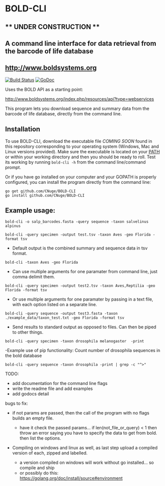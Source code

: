 # BOLD-CLI
## ** UNDER CONSTRUCTION **
## A command line interface for data retrieval from the barcode of life database
## http://www.boldsystems.org
[![Build Status](https://travis-ci.org/CNuge/BOLD-CLI.svg?branch=master)](https://travis-ci.org/CNuge/BOLD-CLI)	[![GoDoc](https://godoc.org/github.com/CNuge/BOLD-CLI/bold?status.svg)](https://godoc.org/github.com/CNuge/BOLD-CLI/bold)

Uses the BOLD API as a starting point:

http://www.boldsystems.org/index.php/resources/api?type=webservices

This program lets you download sequence and summary data from the barcode of life database, directly from the command line.

## Installation

To use BOLD-CLI, download the executable file *COMING SOON* found in this repository corresponding to your operating system (Windows, Mac and Linux versions provided). Make sure the executable is located on your [PATH](https://en.wikipedia.org/wiki/PATH_(variable)) or within your working directory and then you should be ready to roll. Test its working by running `bold-cli -h` from the command line/command prompt.

Or if you have go installed on your computer and your GOPATH is properly configured, you can install the program directly from the command line:
```
go get github.com/CNuge/BOLD-CLI
go install github.com/CNuge/BOLD-CLI
```


## Example usage:
```
bold-cli -o salp_barcodes.fasta -query sequence -taxon salvelinus alpinus

bold-cli -query specimen -output test.tsv -taxon Aves -geo Florida -format tsv
```
- Default output is the combined summary and sequence data in tsv format.
```
bold-cli -taxon Aves -geo Florida
```
- Can use multiple arguments for one paramater from command line, just comma delimit them.
```
bold-cli -query specimen -output test2.tsv -taxon Aves,Reptilia -geo Florida -format tsv
```
- Or use multiple arguments for one paramater by passing in a text file, with each option listed on a separate line.
```
bold-cli -query sequence -output test3.fasta -taxon ./example_data/taxon_test.txt -geo Florida -format tsv
```
- Send results to standard output as opposed to files. Can then be piped to other things.
```
bold-cli -query specimen -taxon drosophila melanogaster  -print
```
-Example use of pip functionality: Count number of drosophila sequences in the bold database
```
bold-cli -query sequence -taxon drosophila -print | grep -c "^>"
```

TODO:
- add documentation for the command line flags
- write the readme file and add examples
- add godocs detail

bugs to fix:
- if not params are passed, then the call of the program with no flags builds
an empty file.
	- have it check the passed params... if len(not_file_or_query) < 1
	then throw an error saying you have to specify the data to get from bold. then list the options.

- Compiling on windows and linux as well, as last step upload a compiled version of each, zipped and labelled.
	- a version compiled on windows will work without go installed... so compile and ship
	- or possibly do this: https://golang.org/doc/install/source#environment